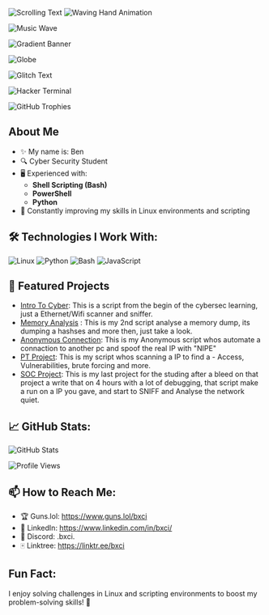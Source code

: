 ![Scrolling Text](https://readme-typing-svg.herokuapp.com?font=Fira+Code&pause=1000&color=00F7FF&width=435&lines=Welcome+to+My+GitHub!;Cybersecurity+Enthusiast;SOC+Analyst;Penetration+Tester+%26+Coder) ![Waving Hand Animation](https://raw.githubusercontent.com/MartinHeinz/MartinHeinz/master/wave.gif)  

![Music Wave](https://readme-typing-svg.herokuapp.com?font=Fira+Code&pause=1000&color=FF4500&background=000000&center=true&width=500&lines=🎵+Now+Playing...;Cybersecurity+Beats+%F0%9F%94%92;SOC+Work+Mode+Activated!)


![Gradient Banner](https://raw.githubusercontent.com/AkashRajpurohit/AkashRajpurohit/main/resources/banner.svg)


![Globe](https://raw.githubusercontent.com/saadeghi/saadeghi/master/dino.gif)


![Glitch Text](https://readme-typing-svg.herokuapp.com?font=Press+Start+2P&pause=1000&color=00FF00&background=000000&center=true&width=500&lines=%3Croot%3E+Cybersecurity+Mode;Hacking+in+progress...)


![Hacker Terminal](https://readme-typing-svg.herokuapp.com?font=Source+Code+Pro&pause=1000&color=00FF00&background=000000&center=true&width=500&lines=System+Booting...;Authenticating+User...;Access+Granted+%E2%9C%94)


![GitHub Trophies](https://github-profile-trophy.vercel.app/?username=Bxci&theme=onestar&margin-w=15&column=7)


## About Me
- ✨ My name is: Ben
- 🔍 Cyber Security Student   
- 🖥️ Experienced with:
  - **Shell Scripting (Bash)**
  - **PowerShell**
  - **Python**
- 🌱 Constantly improving my skills in Linux environments and scripting  

## 🛠️ Technologies I Work With:
<p align="left">
  <img src="https://img.shields.io/badge/Linux-FCC624?style=for-the-badge&logo=linux&logoColor=black" alt="Linux" />
  <img src="https://img.shields.io/badge/Python-3776AB?style=for-the-badge&logo=python&logoColor=white" alt="Python" />
  <img src="https://img.shields.io/badge/Bash-4EAA25?style=for-the-badge&logo=gnu-bash&logoColor=white" alt="Bash" />
  <img src="https://img.shields.io/badge/JavaScript-F7DF1E?style=for-the-badge&logo=javascript&logoColor=black" alt="JavaScript" />
</p>

## 🚀 Featured Projects
- [Intro To Cyber](https://github.com/Bxci/Intro-to-cyber): This is a script from the begin of the cybersec learning, just a Ethernet/Wifi scanner and sniffer.
- [Memory Analysis](https://github.com/Bxci/memory-analysis) : This is my 2nd script analyse a memory dump, its dumping a hashses and more then, just take a look.
- [Anonymous Connection](https://github.com/Bxci/nmap-whois-nipe): This is my Anonymous script whos automate a connaction to another pc and spoof the real IP with "NIPE"
- [PT Project](https://github.com/Bxci/Project-3---PT): This is my script whos scanning a IP to find a - Access, Vulnerabilities, brute forcing and more.
- [SOC Project](https://github.com/Bxci/soc-pj): This is my last project for the studing after a bleed on that project a write that on 4 hours with a lot of debugging, that script make a run on a IP you gave, and start to SNIFF and Analyse the network quiet.

## 📈 GitHub Stats:
![GitHub Stats](https://github-readme-stats.vercel.app/api?username=Bxci&show_icons=true&theme=radical)

![Profile Views](https://visitor-badge.laobi.icu/badge?page_id=Bxci.Bxci)

## 📫 How to Reach Me:
- 🏆 Guns.lol: https://www.guns.lol/bxci
- 💬 LinkedIn: https://www.linkedin.com/in/bxci/
- 🔗 Discord: .bxci.
- 🀄 Linktree: https://linktr.ee/bxci

## Fun Fact:
I enjoy solving challenges in Linux and scripting environments to boost my problem-solving skills! 🚀
